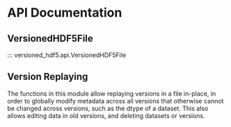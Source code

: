 # API Documentation

## VersionedHDF5File

::: versioned_hdf5.api.VersionedHDF5File

## Version Replaying

The functions in this module allow replaying versions in a file
in-place, in order to globally modify metadata across all versions that
otherwise cannot be changed across versions, such as the dtype of a
dataset. This also allows editing data in old versions, and deleting
datasets or versions.

<!-- ::: {.automodule members=""} -->
<!-- versioned_hdf5.replay -->
<!-- ::: -->
